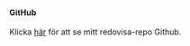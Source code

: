 #### GitHub

Klicka [här](https://github.com/signeskold/oophp-v5) för att se mitt redovisa-repo Github.
